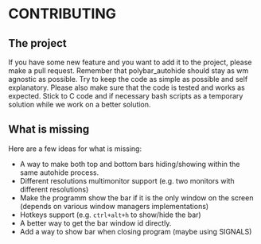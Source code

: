 # CONTRIBUTING

## The project

If you have some new feature and you want to add it to the project, please make a pull request. Remember that polybar_autohide should stay as wm agnostic as possible. Try to keep the code as simple as possible and self explanatory. Please also make sure that the code is tested and works as expected. Stick to C code and if necessary bash scripts as a temporary solution while we work on a better solution.

## What is missing

Here are a few ideas for what is missing:

- A way to make both top and bottom bars hiding/showing within the same autohide process.
- Different resolutions multimonitor support (e.g. two monitors with different resolutions)
- Make the programm show the bar if it is the only window on the screen (depends on various window managers implementations)
- Hotkeys support (e.g. `ctrl+alt+h` to show/hide the bar)
- A better way to get the bar window id directly.
- Add a way to show bar when closing program (maybe using SIGNALS)
